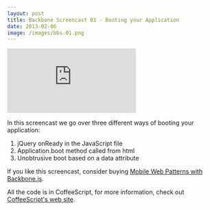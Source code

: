 ```yaml
---
layout: post
title: Backbone Screencast 01 - Booting your Application
date: 2013-02-06
image: /images/bbs-01.png
---
```


<div><iframe class='youtube' src="http://www.youtube.com/embed/4nlpDOIVhJw" frameborder="0" allowfullscreen></iframe></div>

In this screencast we go over three different ways of booting your application:

1. jQuery onReady in the JavaScript file
2. Application.boot method called from html
3. Unobtrusive boot based on a data attribute

If you like this screencast, consider buying [Mobile Web Patterns with Backbone.js](http://mobilebbbook.com).

All the code is in CoffeeScript, for more information, check out [CoffeeScript's web site](http://coffeescript.org).
